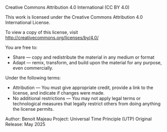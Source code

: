 Creative Commons Attribution 4.0 International (CC BY 4.0)

This work is licensed under the Creative Commons Attribution 4.0 International License.

To view a copy of this license, visit http://creativecommons.org/licenses/by/4.0/

You are free to:

- Share — copy and redistribute the material in any medium or format
- Adapt — remix, transform, and build upon the material for any purpose, even commercially.

Under the following terms:

- Attribution — You must give appropriate credit, provide a link to the license, and indicate if changes were made.
- No additional restrictions — You may not apply legal terms or technological measures that legally restrict others from doing anything the license permits.

Author: Benoit Majeau
Project: Universal Time Principle (UTP)
Original Release: May 2025
